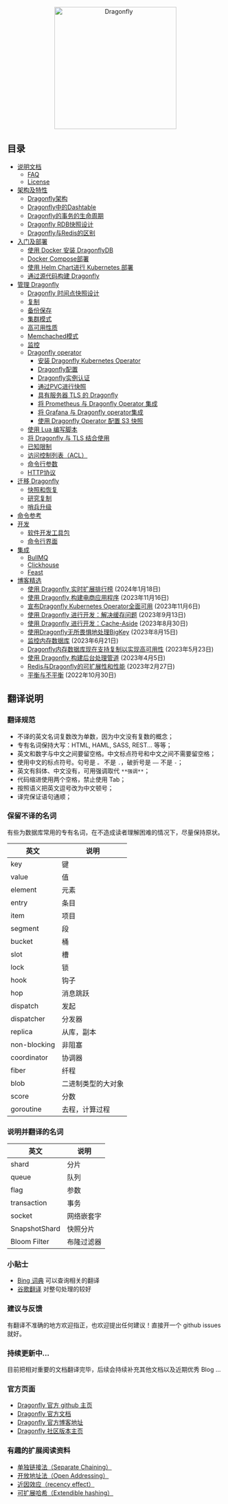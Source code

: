 <p align="center">
  <a href="https://dragonflydb.io">
    <img  src="https://raw.githubusercontent.com/dragonflydb/dragonfly/main/.github/images/logo-full.svg"
      width="284" border="0" alt="Dragonfly">
  </a>
</p>

## 目录

* [说明文档](/docs/documentation/)
  * [FAQ](/docs/documentation/Frequently-Asked-Questions.md)
  * [License](/docs/documentation/License.md)
* [架构及特性](/docs/architecture-and-features/)
  * [Dragonfly架构](/docs/architecture-and-features/df-share-nothing.Zh_CN.md)
  * [Dragonfly中的Dashtable](/docs/architecture-and-features/dashtable.Zh_CN.md)
  * [Dragonfly的事务的生命周期](/docs/architecture-and-features/transaction.Zh_CN.md)
  * [Dragonfly RDB快照设计](/docs/architecture-and-features/rdbsave.Zh_CN.md)
  * [Dragonfly与Redis的区别](/docs/architecture-and-features/differences.Zh_CN.md)
* [入门及部署](/docs/getting-start/)
  * [使用 Docker 安装 DragonflyDB](/docs/getting-start/install-with-docker.md)
  * [Docker Compose部署](/contrib/docker/)
  * [使用 Helm Chart进行 Kubernetes 部署](/contrib/charts/dragonfly/)
  * [通过源代码构建 Dragonfly](/docs/getting-start/build-from-source.Zh_CN.md)
* [管理 Dragonfly](/docs/managing-dragonfly/)
  * [Dragonfly 时间点快照设计](/docs/managing-dragonfly/Dragonfly-Point-in-Time-Snapshotting-Design.md)
  * [复制](/docs/managing-dragonfly/Replication.md)
  * [备份保存](/docs/managing-dragonfly/Saving-Backups.md)
  * [集群模式](/docs/managing-dragonfly/Cluster-Mode.md)
  * [高可用性质](/docs/managing-dragonfly/High-Availability.md)
  * [Memchached模式](/docs/managing-dragonfly/Memcached-Mode.md)
  * [监控](/docs/managing-dragonfly/Monitoring.md)
  * [Dragonfly operator](/docs/managing-dragonfly/Dragonfly-Operator/)
    * [安装 Dragonfly Kubernetes Operator](/docs/managing-dragonfly/Dragonfly-Operator/Install-Dragonfly-Kubernetes-Operator.md)
    * [Dragonfly配置](/docs/managing-dragonfly/Dragonfly-Operator/Dragonfly-Configuration.md)
    * [Dragonfly实例认证](/docs/managing-dragonfly/Dragonfly-Operator/Dragonfly-Instance-Authentication.md)
    * [通过PVC进行快照](/docs/managing-dragonfly/Dragonfly-Operator/Snapshots-through-PVC.md)
    * [具有服务器 TLS 的 Dragonfly](/docs/managing-dragonfly/Dragonfly-Operator/Dragonfly-With-Server-TLS.md)
    * [将 Prometheus 与 Dragonfly Operator 集成](/docs/managing-dragonfly/Dragonfly-Operator/Integrate-Prometheus-with-the-Dragonfly-Operator.md)
    * [将 Grafana 与 Dragonfly operator集成](/docs/managing-dragonfly/Dragonfly-Operator/Integrate-Grafana-with-Dragonfly-operator.md)
    * [使用 Dragonfly Operator 配置 S3 快照](/docs/managing-dragonfly/Dragonfly-Operator/Configure-Snapshots-to-S3-with-the-Dragonfly-Operator.md)
  * [使用 Lua 编写脚本](/docs/managing-dragonfly/Scripting-with-Lua.md)
  * [将 Dragonfly 与 TLS 结合使用](/docs/managing-dragonfly/Using-Dragonfly-With-TLS.md)
  * [已知限制](/docs/managing-dragonfly/Known-Limitations.md)
  * [访问控制列表（ACL）](/docs/managing-dragonfly/Access-Control-Lists-(ACL).md)
  * [命令行参数](/docs/managing-dragonfly/Command-line-arguments-(flags).md)
  * [HTTP协议](/docs/managing-dragonfly/HTTP.md)
* [迁移 Dragonfly](/docs/migratin-to-dragonfly/)
  * [快照和恢复](/docs/migratin-to-dragonfly/from-redis-instance/snapshot-and-restore.md)
  * [研究复制](/docs/migratin-to-dragonfly/from-redis-instance/replication.md)
  * [哨兵升级](/docs/migratin-to-dragonfly/from-redis-instance/sentinel-promotion.md)
* [命令参考](/docs/command-reference/)
* [开发](/docs/development/)
  * [软件开发工具包](/docs/development/SDKs.md)
  * [命令行界面](/docs/development/CLI.md)
* [集成](/docs/integrations/)
  * [BullMQ](/docs/integrations/BullMQ.md)
  * [Clickhouse](/docs/integrations/Clickhouse.md)
  * [Feast](/docs/integrations/Feast.md)
* [博客精选](/blogs/)
  * [使用 Dragonfly 实时扩展排行榜](/blogs/scaling-real-time-leaderboards-with-dragonfly.md) (2024年1月18日)
  * [使用 Dragonfly 构建电商应用程序](/blogs/building-ecommerce-applications-with-dragonfly.md) (2023年11月16日)
  * [宣布Dragonfly Kubernetes Operator全面可用](/blogs/announcing-kubernetes-operator-general-availability.md) (2023年11月6日)
  * [使用 Dragonfly 进行开发：解决缓存问题](/blogs/developing-with-dragonfly-part-02-solve-caching-problems.md) (2023年9月13日)
  * [使用 Dragonfly 进行开发：Cache-Aside](/blogs/developing-with-dragonfly-part-01-cache-aside.md) (2023年8月30日)
  * [使用Dragonfly无所畏惧地处理BigKey](/blogs/fearlessly-handling-bigkeys-with-dragonfly.md) (2023年8月15日)
  * [监控内存数据库](/blogs//monitoring-in-memory-datastores.md) (2023年6月21日)
  * [Dragonfly内存数据库现在支持复制以实现高可用性](/blogs/replication-for-high-availability.md) (2023年5月23日)
  * [使用 Dragonfly 构建后台处理管道](/blogs/building-a-background-processing-pipeline-with-dragonfly.md) (2023年4月5日)
  * [Redis与Dragonfly的可扩展性和性能](/blogs/scaling-performance-redis-vs-dragonfly.md) (2023年2月27日)
  * [平衡与不平衡](/blogs/balanced-vs-unbalanced.md) (2022年10月30日)



## 翻译说明

### 翻译规范
* 不译的英文名词复数改为单数，因为中文没有复数的概念；
* 专有名词保持大写：HTML, HAML, SASS, REST... 等等；
* 英文和数字与中文之间要留空格。中文标点符号和中文之间不需要留空格；
* 使用中文的标点符号。句号是 `。` 不是 `.`，破折号是 `——` 不是 `-`；
* 英文有斜体、中文没有，可用强调取代 `**强调**`；
* 代码缩进使用两个空格，禁止使用 Tab；
* 按照语义把英文逗号改为中文顿号；
* 译完保证语句通顺；

### 保留不译的名词
有些为数据库常用的专有名词，在不造成读者理解困难的情况下，尽量保持原状。

英文  | 说明
----- | ------
key | 键
value | 值
element | 元素
entry | 条目
item | 项目
segment | 段
bucket | 桶
slot | 槽
lock | 锁
hook | 钩子
hop | 消息跳跃
dispatch | 发起
dispatcher | 分发器
replica | 从库，副本
non-blocking | 非阻塞
coordinator | 协调器
fiber | 纤程
blob | 二进制类型的大对象
score | 分数
goroutine | 去程，计算过程


### 说明并翻译的名词
英文  | 说明
----- | ------
shard | 分片
queue | 队列
flag | 参数
transaction | 事务
socket | 网络嵌套字
SnapshotShard | 快照分片
Bloom Filter | 布隆过滤器



### 小贴士

* [Bing 词典](http://cn.bing.com/dict/) 可以查询相关的翻译
* [谷歌翻译](https://translate.google.com/) 对整句处理的较好


### 建议与反馈

有翻译不准确的地方欢迎指正，也欢迎提出任何建议！直接开一个 github issues 就好。

### 持续更新中...
目前把相对重要的文档翻译完毕，后续会持续补充其他文档以及近期优秀 Blog ...

### 官方页面
* [Dragonfly 官方 github 主页](https://github.com/dragonflydb/dragonfly)
* [Dragonfly 官方文档](https://www.dragonflydb.io/docs/)
* [Dragonfly 官方博客地址](https://www.dragonflydb.io/blog)
* [Dragonfly 社区版本主页](https://www.dragonflydb.io/features)

### 有趣的扩展阅读资料
* [单独链接法（Separate Chaining）](https://www.baeldung.com/cs/hashing-separate-chaining)
* [开放地址法（Open Addressing）](https://alrightchiu.github.io/SecondRound/hash-tableopen-addressing.html)
* [近因效应（recency effect）](https://wiki.mbalib.com/zh-tw/%E8%BF%91%E5%9B%A0%E6%95%88%E5%BA%94)
* [可扩展哈希（Extendible hashing）](https://en.wikipedia.org/wiki/Extendible_hashing)
